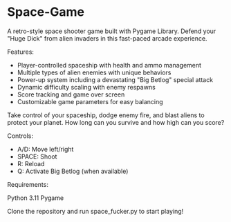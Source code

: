 # Space-Game
A retro-style space shooter game built with Pygame Library. Defend your "Huge Dick"  from alien invaders in this fast-paced arcade experience.

Features:

- Player-controlled spaceship with health and ammo management
- Multiple types of alien enemies with unique behaviors
- Power-up system including a devastating "Big Betlog" special attack
- Dynamic difficulty scaling with enemy respawns
- Score tracking and game over screen
- Customizable game parameters for easy balancing

Take control of your spaceship, dodge enemy fire, and blast aliens to protect your planet. How long can you survive and how high can you score?

Controls:

- A/D: Move left/right
- SPACE: Shoot
- R: Reload
- Q: Activate Big Betlog (when available)

Requirements:

Python 3.11
Pygame

Clone the repository and run space_fucker.py to start playing!
